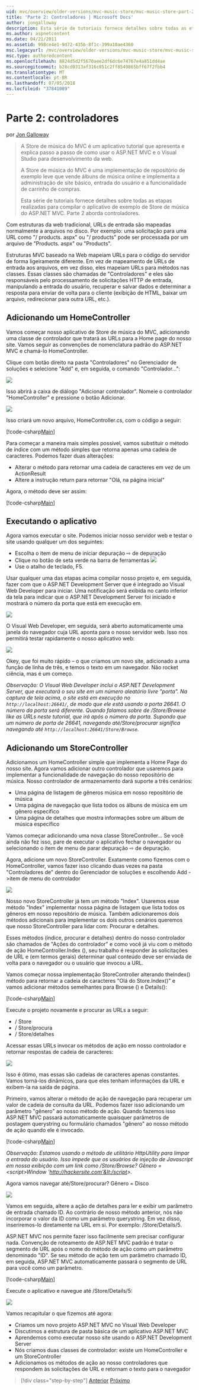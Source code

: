```yaml
---
uid: mvc/overview/older-versions/mvc-music-store/mvc-music-store-part-2
title: 'Parte 2: Controladores | Microsoft Docs'
author: jongalloway
description: Esta série de tutoriais fornece detalhes sobre todas as etapas realizadas para compilar o aplicativo de exemplo de Store de música do ASP.NET MVC. Parte 2 aborda controladores.
ms.author: aspnetcontent
ms.date: 04/21/2011
ms.assetid: 998ce4e1-9d72-435b-8f1c-399a10ae4360
msc.legacyurl: /mvc/overview/older-versions/mvc-music-store/mvc-music-store-part-2
msc.type: authoredcontent
ms.openlocfilehash: 8824d5d2f5670aee2df6dc6e74767e4a851dd4ae
ms.sourcegitcommit: b28cd0313af316c051c2ff8549865bff67f2fbb4
ms.translationtype: MT
ms.contentlocale: pt-BR
ms.lasthandoff: 07/05/2018
ms.locfileid: "37841089"
---
```

<a name="part-2-controllers"></a>Parte 2: controladores
====================
por [Jon Galloway](https://github.com/jongalloway)

> A Store de música do MVC é um aplicativo tutorial que apresenta e explica passo a passo de como usar o ASP.NET MVC e o Visual Studio para desenvolvimento da web.  
>   
> A Store de música do MVC é uma implementação de repositório de exemplo leve que vende álbuns de música online e implementa a administração de site básico, entrada do usuário e a funcionalidade de carrinho de compras.  
>   
> Esta série de tutoriais fornece detalhes sobre todas as etapas realizadas para compilar o aplicativo de exemplo de Store de música do ASP.NET MVC. Parte 2 aborda controladores.


Com estruturas da web tradicional, URLs de entrada são mapeadas normalmente a arquivos no disco. Por exemplo: uma solicitação para uma URL como "/ products. aspx" ou "/ products" pode ser processada por um arquivo de "Products. aspx" ou "Products".

Estruturas MVC baseado na Web mapeiam URLs para o código do servidor de forma ligeiramente diferente. Em vez de mapeamento de URLs de entrada aos arquivos, em vez disso, eles mapeiam URLs para métodos nas classes. Essas classes são chamadas de "Controladores" e eles são responsáveis pelo processamento de solicitações HTTP de entrada, manipulando a entrada do usuário, recuperar e salvar dados e determinar a resposta para enviar de volta para o cliente (exibição de HTML, baixar um arquivo, redirecionar para outra URL, etc.).

## <a name="adding-a-homecontroller"></a>Adicionando um HomeController

Vamos começar nosso aplicativo de Store de música do MVC, adicionando uma classe de controlador que tratará as URLs para a Home page do nosso site. Vamos seguir as convenções de nomenclatura padrão do ASP.NET MVC e chamá-lo HomeController.

Clique com botão direito na pasta "Controladores" no Gerenciador de soluções e selecione "Add" e, em seguida, o comando "Controlador...":

![](mvc-music-store-part-2/_static/image1.jpg)

Isso abrirá a caixa de diálogo "Adicionar controlador". Nomeie o controlador "HomeController" e pressione o botão Adicionar.

![](mvc-music-store-part-2/_static/image1.png)

Isso criará um novo arquivo, HomeController.cs, com o código a seguir:

[!code-csharp[Main](mvc-music-store-part-2/samples/sample1.cs)]

Para começar a maneira mais simples possível, vamos substituir o método de índice com um método simples que retorna apenas uma cadeia de caracteres. Podemos fazer duas alterações:

- Alterar o método para retornar uma cadeia de caracteres em vez de um ActionResult
- Altere a instrução return para retornar "Olá, na página inicial"

Agora, o método deve ser assim:

[!code-csharp[Main](mvc-music-store-part-2/samples/sample2.cs)]

## <a name="running-the-application"></a>Executando o aplicativo

Agora vamos executar o site. Podemos iniciar nosso servidor web e testar o site usando qualquer um dos seguintes:

- Escolha o item de menu de iniciar depuração ⇨ de depuração
- Clique no botão de seta verde na barra de ferramentas ![](mvc-music-store-part-2/_static/image2.jpg)
- Use o atalho de teclado, F5.

Usar qualquer uma das etapas acima compilar nosso projeto e, em seguida, fazer com que o ASP.NET Development Server que é integrado ao Visual Web Developer para iniciar. Uma notificação será exibida no canto inferior da tela para indicar que o ASP.NET Development Server foi iniciado e mostrará o número da porta que está em execução em.

![](mvc-music-store-part-2/_static/image2.png)

O Visual Web Developer, em seguida, será aberto automaticamente uma janela do navegador cuja URL aponta para o nosso servidor web. Isso nos permitirá testar rapidamente o nosso aplicativo web:

![](mvc-music-store-part-2/_static/image3.png)

Okey, que foi muito rápido – o que criamos um novo site, adicionado a uma função de linha de três, e temos o texto em um navegador. Não rocket ciência, mas é um começo.

*Observação: O Visual Web Developer inclui o ASP.NET Development Server, que executará o seu site em um número aleatório livre "porta". Na captura de tela acima, o site está em execução no `http://localhost:26641/`, de modo que ele está usando a porta 26641. O número da porta será diferente. Quando falamos sobre de /Store/Browse like as URLs neste tutorial, que irá após o número da porta. Supondo que um número de porta de 26641, navegando até/Store/procurar significa navegando até `http://localhost:26641/Store/Browse`.*

## <a name="adding-a-storecontroller"></a>Adicionando um StoreController

Adicionamos um HomeController simple que implementa a Home Page do nosso site. Agora vamos adicionar outro controlador que usaremos para implementar a funcionalidade de navegação do nosso repositório de música. Nosso controlador de armazenamento dará suporte a três cenários:

- Uma página de listagem de gêneros música em nosso repositório de música
- Uma página de navegação que lista todos os álbuns de música em um gênero específico
- Uma página de detalhes que mostra informações sobre um álbum de música específico

Vamos começar adicionando uma nova classe StoreController... Se você ainda não fez isso, pare de executar o aplicativo fechar o navegador ou selecionando o item de menu de parar depuração ⇨ de depuração.

Agora, adicione um novo StoreController. Exatamente como fizemos com o HomeController, vamos fazer isso clicando duas vezes na pasta "Controladores de" dentro do Gerenciador de soluções e escolhendo Add -&gt;item de menu do controlador

![](mvc-music-store-part-2/_static/image4.png)

Nosso novo StoreController já tem um método "Index". Usaremos esse método "Index" implementar nossa página de listagem que lista todos os gêneros em nosso repositório de música. Também adicionaremos dois métodos adicionais para implementar os dois outros cenários queremos que nosso StoreController para lidar com: Procurar e detalhes.

Esses métodos (índice, procurar e detalhes) dentro do nosso controlador são chamados de "Ações do controlador" e como você já viu com o método de ação HomeController.Index (), seu trabalho é responder às solicitações de URL e (em termos gerais) determinar qual conteúdo deve ser enviada de volta para o navegador ou o usuário que invocou a URL.

Vamos começar nossa implementação StoreController alterando theIndex() método para retornar a cadeia de caracteres "Olá do Store.Index()" e vamos adicionar métodos semelhantes para Browse () e Details():

[!code-csharp[Main](mvc-music-store-part-2/samples/sample3.cs)]

Execute o projeto novamente e procurar as URLs a seguir:

- / Store
- / Store/procura
- / Store/detalhes

Acessar essas URLs invocar os métodos de ação em nosso controlador e retornar respostas de cadeia de caracteres:

![](mvc-music-store-part-2/_static/image5.png)

Isso é ótimo, mas essas são cadeias de caracteres apenas constantes. Vamos torná-los dinâmicos, para que eles tenham informações da URL e exibem-la na saída de página.

Primeiro, vamos alterar o método de ação de navegação para recuperar um valor de cadeia de consulta da URL. Podemos fazer isso adicionando um parâmetro "gênero" ao nosso método de ação. Quando fazemos isso ASP.NET MVC passará automaticamente quaisquer parâmetros de postagem querystring ou formulário chamados "gênero" ao nosso método de ação quando ele é invocado.

[!code-csharp[Main](mvc-music-store-part-2/samples/sample4.cs)]

*Observação: Estamos usando o método de utilitário HttpUtility para limpar a entrada do usuário. Isso impede que os usuários de injeção de Javascript em nossa exibição com um link como /Store/Browse? Gênero =&lt;script&gt;Window 'http://hackersite.com'&lt;/script&gt;.*

Agora vamos navegar até/Store/procurar? Gênero = Disco

![](mvc-music-store-part-2/_static/image6.png)

Vamos em seguida, altere a ação de detalhes para ler e exibir um parâmetro de entrada chamado ID. Ao contrário de nosso método anterior, nós não incorporar o valor da ID como um parâmetro querystring. Em vez disso, inseriremos-lo diretamente na URL em si. Por exemplo: /Store/Details/5.

ASP.NET MVC nos permite fazer isso facilmente sem precisar configurar nada. Convenção de roteamento de ASP.NET MVC padrão é tratar o segmento de URL após o nome do método de ação como um parâmetro denominado "ID". Se seu método de ação tem um parâmetro chamado ID, em seguida, ASP.NET MVC automaticamente passará o segmento de URL para você como um parâmetro.

[!code-csharp[Main](mvc-music-store-part-2/samples/sample5.cs)]

Execute o aplicativo e navegue até /Store/Details/5:

![](mvc-music-store-part-2/_static/image7.png)

Vamos recapitular o que fizemos até agora:

- Criamos um novo projeto ASP.NET MVC no Visual Web Developer
- Discutimos a estrutura de pasta básica de um aplicativo ASP.NET MVC
- Aprendemos como executar nosso site usando o ASP.NET Development Server
- Nós criamos duas classes de controlador: existe um HomeController e um StoreController
- Adicionamos os métodos de ação ao nosso controladores que respondem às solicitações de URL e retornam o texto para o navegador


> [!div class="step-by-step"]
> [Anterior](mvc-music-store-part-1.md)
> [Próximo](mvc-music-store-part-3.md)
